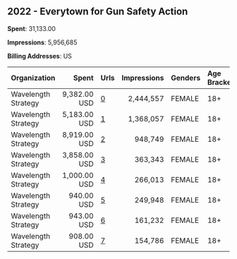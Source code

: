 ## 2022 - Everytown for Gun Safety Action 
**Spent**: 31,133.00

**Impressions**: 5,956,685

**Billing Addresses**: US

|Organization|Spent|Urls|Impressions|Genders|Age Brackets|Country Codes|
|:---|---:|:---|---:|:---|:---|:---|
|Wavelength Strategy|9,382.00 USD|[0](https://www.snap.com/political-ads/asset/32eefe9f0a60f5f192dbb70f7a0fa0b8ce37d605f28ffd15fc1c7efd0468178f?mediaType=jpg)|2,444,557|FEMALE|18+|united states|
|Wavelength Strategy|5,183.00 USD|[1](https://www.snap.com/political-ads/asset/023c5573f30e92907b221c56a1ff00ee5c7378bd855a3dd87c44204c9ac644fa?mediaType=jpg)|1,368,057|FEMALE|18+|united states|
|Wavelength Strategy|8,919.00 USD|[2](https://www.snap.com/political-ads/asset/32eefe9f0a60f5f192dbb70f7a0fa0b8ce37d605f28ffd15fc1c7efd0468178f?mediaType=jpg)|948,749|FEMALE|18+|united states|
|Wavelength Strategy|3,858.00 USD|[3](https://www.snap.com/political-ads/asset/023c5573f30e92907b221c56a1ff00ee5c7378bd855a3dd87c44204c9ac644fa?mediaType=jpg)|363,343|FEMALE|18+|united states|
|Wavelength Strategy|1,000.00 USD|[4](https://www.snap.com/political-ads/asset/5dc20f8caef477af6013a4d85332b1097163986d7dab3441056ad15ee34275b4?mediaType=jpg)|266,013|FEMALE|18+|united states|
|Wavelength Strategy|940.00 USD|[5](https://www.snap.com/political-ads/asset/fe7bfba48813e77f612cfed35222e03f4ff577010d7a81429a772fd67a81b7fd?mediaType=png)|249,948|FEMALE|18+|united states|
|Wavelength Strategy|943.00 USD|[6](https://www.snap.com/political-ads/asset/5dc20f8caef477af6013a4d85332b1097163986d7dab3441056ad15ee34275b4?mediaType=jpg)|161,232|FEMALE|18+|united states|
|Wavelength Strategy|908.00 USD|[7](https://www.snap.com/political-ads/asset/fe7bfba48813e77f612cfed35222e03f4ff577010d7a81429a772fd67a81b7fd?mediaType=png)|154,786|FEMALE|18+|united states|
